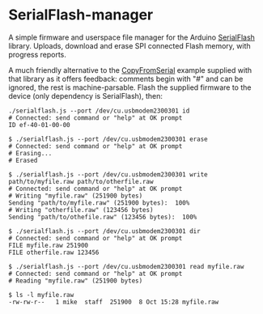 # SerialFlash-manager
A simple firmware and userspace file manager for the Arduino [SerialFlash](https://github.com/PaulStoffregen/SerialFlash) library.
Uploads, download and erase SPI connected Flash memory, with progress reports.

A much friendly alternative to the [CopyFromSerial](https://github.com/PaulStoffregen/SerialFlash/tree/master/examples/CopyFromSerial) example
supplied with that library as it offers feedback: comments begin with "#" and can be ignored, the rest is machine-parsable. Flash the supplied firmware to the device (only dependency is SerialFlash), then:

```
./serialflash.js --port /dev/cu.usbmodem2300301 id
# Connected: send command or "help" at OK prompt
ID ef-40-01-00-00

$ ./serialflash.js --port /dev/cu.usbmodem2300301 erase
# Connected: send command or "help" at OK prompt
# Erasing...
# Erased

$ ./serialflash.js --port /dev/cu.usbmodem2300301 write path/to/myfile.raw path/to/otherfile.raw
# Connected: send command or "help" at OK prompt
# Writing "myfile.raw" (251900 bytes)
Sending "path/to/myfile.raw" (251900 bytes):  100% 
# Writing "otherfile.raw" (123456 bytes)
Sending "path/to/othefile.raw" (123456 bytes):  100% 

$ ./serialflash.js --port /dev/cu.usbmodem2300301 dir
# Connected: send command or "help" at OK prompt
FILE myfile.raw 251900
FILE otherfile.raw 123456

$ ./serialflash.js --port /dev/cu.usbmodem2300301 read myfile.raw
# Connected: send command or "help" at OK prompt
# Reading "myfile.raw" (251900 bytes)

$ ls -l myfile.raw
-rw-rw-r--   1 mike  staff  251900  8 Oct 15:28 myfile.raw
```
